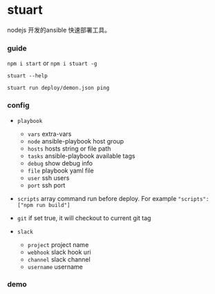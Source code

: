 # stuart
nodejs 开发的ansible 快速部署工具。

### guide

`npm i start` or `npm i stuart -g`

`stuart --help`

`stuart run deploy/demon.json ping`


### config
- `playbook`
  + `vars`  extra-vars
  + `node`  ansible-playbook host group
  + `hosts` hosts string or file path
  + `tasks` ansible-playbook available tags
  + `debug` show debug info
  + `file` playbook yaml file
  + `user` ssh users
  + `port` ssh port
  
- `scripts` array command run before deploy. For example `"scripts": ["npm run build"]`
- `git` if set true, it will checkout to current git tag
- `slack`
   + `project` project name
   + `webhook` slack hook uri
   + `channel` slack channel
   + `username` username
   
### demo
   

